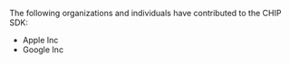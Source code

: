 The following organizations and individuals have contributed to the CHIP SDK:

-   Apple Inc
-   Google Inc
